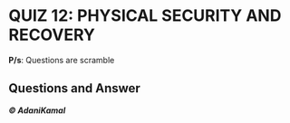 # QUIZ 12: PHYSICAL SECURITY AND RECOVERY

**P/s**: Questions are scramble

## Questions and Answer




**_© AdaniKamal_**
